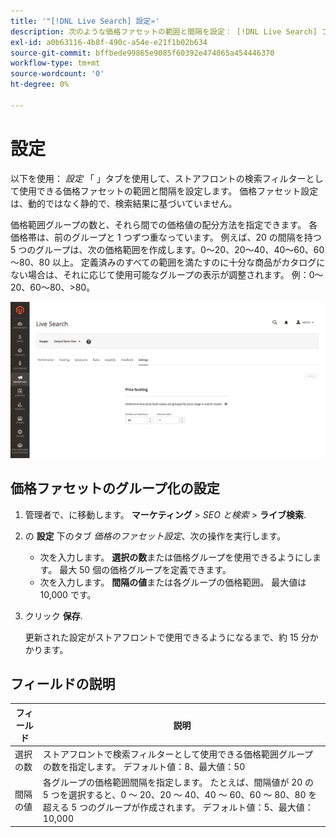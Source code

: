 ```yaml
---
title: '"[!DNL Live Search] 設定»'
description: 次のような価格ファセットの範囲と間隔を設定： [!DNL Live Search] ファセット」
exl-id: a0b63116-4b8f-490c-a54e-e21f1b02b634
source-git-commit: bffbede99865e9085f60392e474065a454446370
workflow-type: tm+mt
source-wordcount: '0'
ht-degree: 0%

---
```


# 設定

以下を使用： *設定* 「 」タブを使用して、ストアフロントの検索フィルターとして使用できる価格ファセットの範囲と間隔を設定します。 価格ファセット設定は、動的ではなく静的で、検索結果に基づいていません。

価格範囲グループの数と、それら間での価格値の配分方法を指定できます。 各価格帯は、前のグループと 1 つずつ重なっています。 例えば、20 の間隔を持つ 5 つのグループは、次の価格範囲を作成します。0～20、20～40、40～60、60～80、80 以上。 定義済みのすべての範囲を満たすのに十分な商品がカタログにない場合は、それに応じて使用可能なグループの表示が調整されます。 例：0～20、60～80、>80。

![設定](assets/settings.png)

## 価格ファセットのグループ化の設定

1. 管理者で、に移動します。 **マーケティング** > *SEO と検索* > **ライブ検索**.
1. の **設定** 下のタブ *価格のファセット設定*、次の操作を実行します。
   * 次を入力します。 **選択の数**&#x200B;または価格グループを使用できるようにします。 最大 50 個の価格グループを定義できます。
   * 次を入力します。 **間隔の値**&#x200B;または各グループの価格範囲。 最大値は 10,000 です。
1. クリック **保存**.

   更新された設定がストアフロントで使用できるようになるまで、約 15 分かかります。

## フィールドの説明

| フィールド | 説明 |
|--- |--- |
| 選択の数 | ストアフロントで検索フィルターとして使用できる価格範囲グループの数を指定します。 デフォルト値：8、最大値：50 |
| 間隔の値 | 各グループの価格範囲間隔を指定します。 たとえば、間隔値が 20 の 5 つを選択すると、0 ～ 20、20 ～ 40、40 ～ 60、60 ～ 80、80 を超える 5 つのグループが作成されます。 デフォルト値：5、最大値：10,000 |
